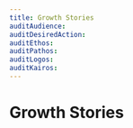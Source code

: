 ```yaml
---
title: Growth Stories
auditAudience:
auditDesiredAction:
auditEthos:
auditPathos:
auditLogos:
auditKairos:
---
```


# Growth Stories

